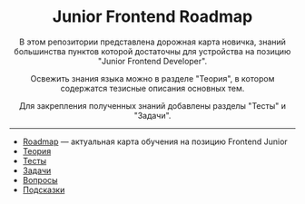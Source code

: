 <div align="center">

# Junior Frontend Roadmap

В этом репозитории представлена дорожная карта новичка, знаний большинства пунктов которой достаточны для устройства на позицию "Junior Frontend Developer".

Освежить знания языка можно в разделе "Теория", в котором содержатся тезисные описания основных тем.

Для закрепления полученных знаний добавлены разделы "Тесты" и "Задачи".

</div>

---

* [Roadmap](./roadmap/README.md) — актуальная карта обучения на позицию Frontend Junior
* [Теория](./theory/README.md)
* [Тесты](./tests/README.md)
* [Задачи](./tasks/README.md)
* [Вопросы](./questions.md)
* [Подсказки](./other/hints.md)
